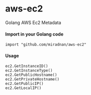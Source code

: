 # aws-ec2
Golang AWS Ec2 Metadata

#### Import in your Golang code
```
import "github.com/miradnan/aws-ec2"
```

#### Usage
```
ec2.GetInstanceID()
ec2.GetInstanceType()
ec2.GetPublicHostname()
ec2.GetPrivateHostname()
ec2.GetPublicIP()
ec2.GetLocalIP()
```
